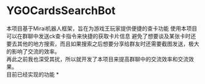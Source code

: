 # YGOCardsSearchBot
本项目基于Mirai机器人框架，旨在为游戏王玩家提供便捷的查卡功能
使用本项目可以在群聊中发送ck查卡指令来快捷的获取卡片信息
避免了想要谈及某张卡时还要去其他的地方搜索，而且如果搜索之后想要分享给群友时还需要截图发送，极大的影响了交流的效率。  
再此之前我也深受其扰，所以就开发了本项目来提高群聊中的交流效率和交流效果。  
目前已经实现的功能
*
